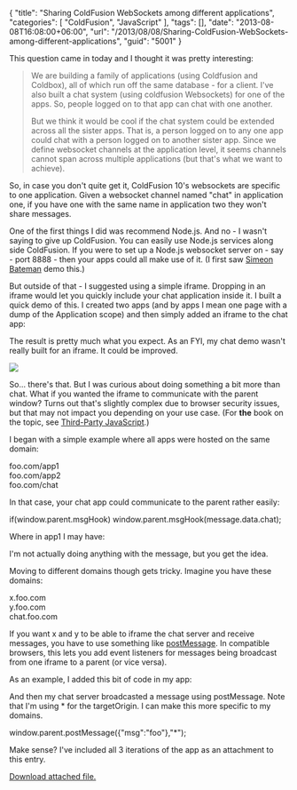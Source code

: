 {
	"title": "Sharing ColdFusion WebSockets among different applications",
	"categories": [
		"ColdFusion",
		"JavaScript"
	],
	"tags": [],
	"date": "2013-08-08T16:08:00+06:00",
	"url": "/2013/08/08/Sharing-ColdFusion-WebSockets-among-different-applications",
	"guid": "5001"
}

This question came in today and I thought it was pretty interesting:

<p/>

<blockquote>
<p>
We are building a family of applications (using Coldfusion and Coldbox), all of which run off the same database - for a client. I've also built a chat system (using coldfusion Websockets) for one of the apps. So, people logged on to that app can chat with one another. 
</p>
<p>
But we think it would be cool if the chat system could be extended across all the sister apps. That is, a person logged on to any one app could chat with a person logged on to another sister app. Since we define websocket channels at the application level, it seems channels cannot span across multiple applications (but that's what we want to achieve). 
</p>
</blockquote>
<!--more-->
<p/>

So, in case you don't quite get it, ColdFusion 10's websockets are specific to one application. Given a websocket channel named "chat" in application one, if you have one with the same name in application two they won't share messages.

<p/>

One of the first things I did was recommend Node.js. And no - I wasn't saying to give up ColdFusion. You can easily use Node.js services along side ColdFusion. If you were to set up a Node.js websocket server on - say - port 8888 - then your apps could all make use of it. (I first saw <a href="http://simb.net/">Simeon Bateman</a> demo this.)

<p/>

But outside of that - I suggested using a simple iframe. Dropping in an iframe would let you quickly include your chat application inside it. I built a quick demo of this. I created two apps (and by apps I mean one page with a dump of the Application scope) and then simply added an iframe to the chat app:

<p/>

<script src="https://gist.github.com/cfjedimaster/6187906.js"></script>

<p/>

The result is pretty much what you expect. As an FYI, my chat demo wasn't really built for an iframe. It could be improved.

<p/>

<img src="https://static.raymondcamden.com/images/Screenshot_8_8_13_2_35_PM.png" />

<p/>

So... there's that. But I was curious about doing something a bit more than chat. What if you wanted the iframe to communicate with the parent window? Turns out that's slightly complex due to browser security issues, but that may not impact you depending on your use case. (For <strong>the</strong> book on the topic, see <a href="http://www.raymondcamden.com/index.cfm/2013/6/23/Book-Review-ThirdParty-JavaScript">Third-Party JavaScript</a>.) 

<p/>

I began with a simple example where all apps were hosted on the same domain:

<p/>

foo.com/app1<br/>
foo.com/app2<br/>
foo.com/chat<br/>

<p/>

In that case, your chat app could communicate to the parent rather easily:

<p/>

if(window.parent.msgHook) window.parent.msgHook(message.data.chat);

<p/>

Where in app1 I may have:

<p/>

<script src="https://gist.github.com/cfjedimaster/6187961.js"></script>

<p/>

I'm not actually doing anything with the message, but you get the idea.

<p/>

Moving to different domains though gets tricky. Imagine you have these domains:

<p/>

x.foo.com<br/>
y.foo.com<br/>
chat.foo.com<br/>

<p/>

If you want x and y to be able to iframe the chat server and receive messages, you have to use something like <a href="https://developer.mozilla.org/en-US/docs/Web/API/window.postMessage">postMessage</a>. In compatible browsers, this lets you add event listeners for messages being broadcast from one iframe to a parent (or vice versa). 

<p/>

As an example, I added this bit of code in my app:

<p/>

<script src="https://gist.github.com/cfjedimaster/6187997.js"></script>

<p/>

And then my chat server broadcasted a message using postMessage. Note that I'm using * for the targetOrigin. I can make this more specific to my domains.

<p/>

window.parent.postMessage({"msg":"foo"},"*");
 
<p/>

Make sense? I've included all 3 iterations of the app as an attachment to this entry.<p><a href='enclosures/C%3A%5Chosts%5C2013%2Eraymondcamden%2Ecom%5Cenclosures%2Fmultiappws%2Ezip'>Download attached file.</a></p>